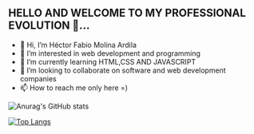 ## HELLO AND WELCOME TO MY PROFESSIONAL EVOLUTION 👋...


- 👋 Hi, I’m Héctor Fabio Molina Ardila
- 👀 I’m interested in web development and programming 
- 🌱 I’m currently learning HTML,CSS AND JAVASCRIPT
- 💞️ I’m looking to collaborate on software and web development companies 
- 📫 How to reach me only here =)

![Anurag's GitHub stats](https://github-readme-stats.vercel.app/api?username=H3cto4&show_icons=true&theme=tokyonight)

[![Top Langs](https://github-readme-stats.vercel.app/api/top-langs/?username=H3cto4&layout=compact)](https://github.com/H3cto4/github-readme-stats)

